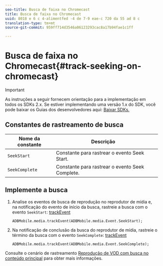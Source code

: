 ```yaml
---
seo-title: Busca de faixa no Chromecast
title: Busca de faixa no Chromecast
uuid: 8018 e 6 c 4-alimentfed -4 de 7-9 eae-c 720 da 55 ad 8 c
translation-type: tm+mt
source-git-commit: 959ff714d3546a06123293cac8a17b94fae1c1ff

---
```



# Busca de faixa no Chromecast{#track-seeking-on-chromecast}

>[!IMPORTANT]
>
>As instruções a seguir fornecem orientação para a implementação em todos os SDKs 2.x. Se estiver implementando uma versão 1.x do SDK, você pode baixar os Guias dos desenvolvedores aqui: [Baixar SDKs.](../../../sdk-implement/download-sdks.md)

## Constantes de rastreamento de busca

| Nome da constante | Descrição     |
|---|---|
| `SeekStart` | Constante para rastrear o evento Seek Start. |
| `SeekComplete` | Constante para rastrear o evento Seek Complete. |

## Implemente a busca

1. Analise os eventos de busca de reprodução no reprodutor de mídia e, na notificação do evento de início da busca, rastreie a busca com o evento `SeekStart`: [trackEvent](https://adobe-marketing-cloud.github.io/media-sdks/reference/chromecast/ADBMobile.media.html#.trackEvent)

   ```
   ADBMobile.media.trackEvent(ADBMobile.media.Event.SeekStart); 
   ```

1. Na notificação de conclusão da busca do reprodutor de mídia, rastreie o término da busca com o evento `SeekComplete`: [trackEvent](https://adobe-marketing-cloud.github.io/media-sdks/reference/chromecast/ADBMobile.media.html#.trackEvent)

   ```
   ADBMobile.media.trackEvent(ADBMobile.media.Event.SeekComplete); 
   ```

Consulte o cenário de rastreamento [Reprodução de VOD com busca no conteúdo principal](../../../sdk-implement/tracking-scenarios/vod-seeking.md) para obter mais informações.
